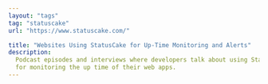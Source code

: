 ```yaml
---
layout: "tags"
tag: "statuscake"
url: "https://www.statuscake.com/"

title: "Websites Using StatusCake for Up-Time Monitoring and Alerts"
description:
  Podcast episodes and interviews where developers talk about using StatusCake 
  for monitoring the up time of their web apps.
---
```

